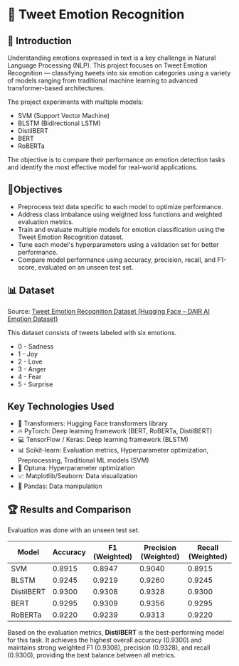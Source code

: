 # 📝 Tweet Emotion Recognition

## 🧠 Introduction
Understanding emotions expressed in text is a key challenge in Natural Language Processing (NLP). This project focuses on Tweet Emotion Recognition — classifying tweets into six emotion categories using a variety of models ranging from traditional machine learning to advanced transformer-based architectures.

The project experiments with multiple models:
* SVM (Support Vector Machine)
* BLSTM (Bidirectional LSTM)
* DistilBERT
* BERT
* RoBERTa

The objective is to compare their performance on emotion detection tasks and identify the most effective model for real-world applications.

## 🎯Objectives

* Preprocess text data specific to each model to optimize performance.
* Address class imbalance using weighted loss functions and weighted evaluation metrics.
* Train and evaluate multiple models for emotion classification using the Tweet Emotion Recognition dataset.
* Tune each model's hyperparameters using a validation set for better performance.
* Compare model performance using accuracy, precision, recall, and F1-score, evaluated on an unseen test set.

## 📊 Dataset

Source: [Tweet Emotion Recognition Dataset (Hugging Face – DAIR AI Emotion Dataset)](https://huggingface.co/datasets/dair-ai/emotion)

This dataset consists of tweets labeled with six emotions.

* 0	- Sadness	
* 1	- Joy	
* 2	- Love	
* 3	- Anger	
* 4	- Fear	
* 5	- Surprise

## Key Technologies Used

* 🤗 Transformers: Hugging Face transformers library
* 🔥 PyTorch: Deep learning framework (BERT, RoBERTa, DistilBERT)
* 💻 TensorFlow / Keras: Deep learning framework (BLSTM)
* 📊 Scikit-learn: Evaluation metrics, Hyperparameter optimization, Preprocessing, Traditional ML models (SVM)
* 🎯 Optuna: Hyperparameter optimization
* 📈 Matplotlib/Seaborn: Data visualization
* 🐼 Pandas: Data manipulation

## 🏆 Results and Comparison

Evaluation was done with an unseen test set.

| Model      | Accuracy | F1 (Weighted) | Precision (Weighted) | Recall (Weighted) |
| ---------- | -------- | ------------- | -------------------- | ----------------- |
| SVM        | 0.8915   | 0.8947        | 0.9040               | 0.8915            |
| BLSTM      | 0.9245   | 0.9219        | 0.9260               | 0.9245            |
| DistilBERT | 0.9300   | 0.9308        | 0.9328               | 0.9300            |
| BERT       | 0.9295   | 0.9309        | 0.9356               | 0.9295            |
| RoBERTa    | 0.9220   | 0.9239        | 0.9313               | 0.9220            |

Based on the evaluation metrics, **DistilBERT** is the best-performing model for this task. It achieves the highest overall accuracy (0.9300) and maintains strong weighted F1 (0.9308), precision (0.9328), and recall (0.9300), providing the best balance between all metrics.
